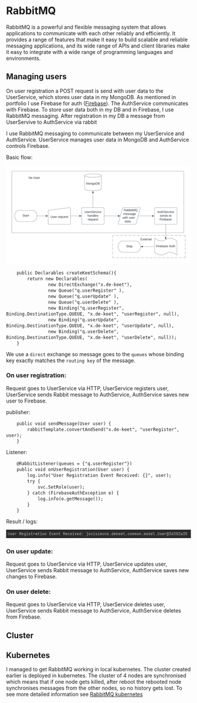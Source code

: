 # RabbitMQ

RabbitMQ is a powerful and flexible messaging system that allows applications to communicate with each other reliably and efficiently. It provides a range of features that make it easy to build scalable and reliable messaging applications, and its wide range of APIs and client libraries make it easy to integrate with a wide range of programming languages and environments.

## Managing users
On user registration a POST request is send with user data to the UserService, which stores user data in my MongoDB. As mentioned in portfolio I use Firebase for auth ([Firebase](https://github.com/Adv-Software-DeKeet/.github/blob/main/DeKeet%20(IP)/Firebase.md)). The AuthService communicates with Firebase. To store user data both in my DB and in Firebase, I use RabbitMQ messaging. After registration in my DB a message from UserServive to AuthService  via rabbit

I use RabbitMQ messaging to communicate between my UserService and AuthService. UserService manages user data in MongoDB and AuthService controls Firebase. 

Basic flow:

![basic flow](https://github.com/Adv-Software-DeKeet/.github/blob/main/DeKeet%20(IP)/images/UserRegistration.png)

```
    public Declarables createKeetSchema(){
        return new Declarables(
                new DirectExchange("x.de-keet"),
                new Queue("q.userRegister" ),
                new Queue("q.userUpdate" ),
                new Queue("q.userDelete" ),
                new Binding("q.userRegister", Binding.DestinationType.QUEUE, "x.de-keet", "userRegister", null),
                new Binding("q.userUpdate", Binding.DestinationType.QUEUE, "x.de-keet", "userUpdate", null),
                new Binding("q.userDelete", Binding.DestinationType.QUEUE, "x.de-keet", "userDelete", null));
    }
```
We use a ```direct``` exchange so message goes to the ```queues``` whose binding key exactly matches the ```routing key``` of the message.

### On user registration:

Request goes to UserService via HTTP, UserService registers user, UserService sends Rabbit message to AuthService, AuthService saves new user to Firebase.

publisher:

```
    public void sendMessage(User user) {
        rabbitTemplate.convertAndSend("x.de-keet", "userRegister", user);
    }
```

Listener:

```
    @RabbitListener(queues = {"q.userRegister"})
    public void onUserRegistration(User user) {
        log.info("User Registration Event Received: {}", user);
        try {
            svc.SetRole(user);
        } catch (FirebaseAuthException e) {
            log.info(e.getMessage());
        }
    }
```

Result / logs:

![logsrabbit](https://github.com/Adv-Software-DeKeet/.github/blob/main/DeKeet%20(IP)/images/ListenerResult.png)

### On user update:

Request goes to UserService via HTTP, UserService updates user, UserService sends Rabbit message to AuthService, AuthService saves new changes to Firebase.

### On user delete:

Request goes to UserService via HTTP, UserService deletes user, UserService sends Rabbit message to AuthService, AuthService deletes from Firebase.


## Cluster


## Kubernetes
I managed to get RabbitMQ working in local kubernetes. The cluster created earlier is deployed in kubernetes. The cluster of 4 nodes are synchronised which means that if one node gets killed, after reboot the rebooted node synchronises messages from the other nodes, so no history gets lost. To see more detailed information see [RabbitMQ kubernetes](https://github.com/Adv-Software-DeKeet/.github/blob/main/DeKeet%20(IP)/Kubernetes.md)